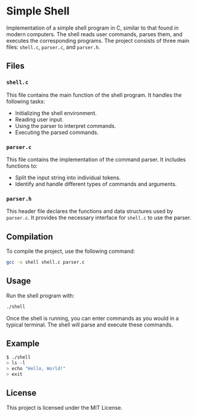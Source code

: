 # Simple Shell

Implementation of a simple shell program in C, similar to that found in modern computers. The shell reads user commands, parses them, and executes the corresponding programs. The project consists of three main files: `shell.c`, `parser.c`, and `parser.h`.

## Files

### `shell.c`
This file contains the main function of the shell program. It handles the following tasks:
- Initializing the shell environment.
- Reading user input.
- Using the parser to interpret commands.
- Executing the parsed commands.

### `parser.c`
This file contains the implementation of the command parser. It includes functions to:
- Split the input string into individual tokens.
- Identify and handle different types of commands and arguments.

### `parser.h`
This header file declares the functions and data structures used by `parser.c`. It provides the necessary interface for `shell.c` to use the parser.

## Compilation

To compile the project, use the following command:
```sh
gcc -o shell shell.c parser.c
```

## Usage

Run the shell program with:
```sh
./shell
```

Once the shell is running, you can enter commands as you would in a typical terminal. The shell will parse and execute these commands.

## Example

```sh
$ ./shell
> ls -l
> echo "Hello, World!"
> exit
```

## License

This project is licensed under the MIT License.
